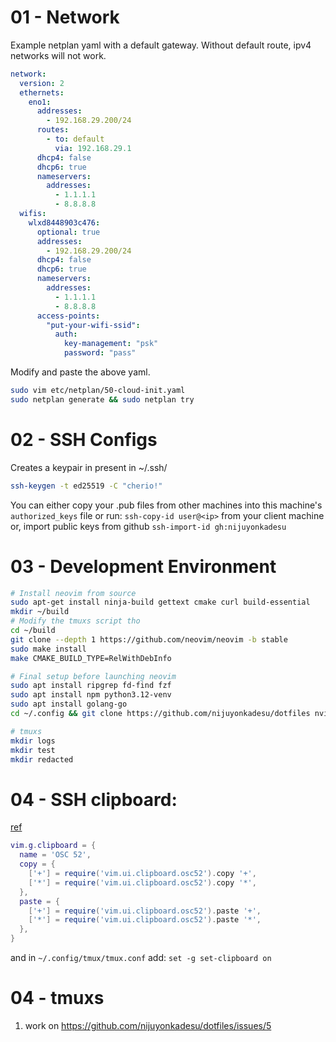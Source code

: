 # 01 - Network

Example netplan yaml with a default gateway. Without default route, ipv4 networks will not work.

```yaml
network:
  version: 2
  ethernets:
    eno1:
      addresses:
        - 192.168.29.200/24
      routes:
        - to: default
          via: 192.168.29.1
      dhcp4: false
      dhcp6: true
      nameservers:
        addresses:
          - 1.1.1.1
          - 8.8.8.8
  wifis:
    wlxd8448903c476:
      optional: true
      addresses:
        - 192.168.29.200/24
      dhcp4: false
      dhcp6: true
      nameservers:
        addresses:
          - 1.1.1.1
          - 8.8.8.8
      access-points:
        "put-your-wifi-ssid":
          auth:
            key-management: "psk"
            password: "pass"
```

Modify and paste the above yaml.

```sh
sudo vim etc/netplan/50-cloud-init.yaml
sudo netplan generate && sudo netplan try
```

# 02 - SSH Configs

Creates a keypair in present in ~/.ssh/

```sh
ssh-keygen -t ed25519 -C "cherio!"
```
You can either copy your .pub files from other machines into this machine's `authorized_keys` file 
or run: `ssh-copy-id user@<ip>` from your client machine
or, import public keys from github `ssh-import-id gh:nijuyonkadesu`

# 03 - Development Environment

```sh
# Install neovim from source
sudo apt-get install ninja-build gettext cmake curl build-essential 
mkdir ~/build
# Modify the tmuxs script tho
cd ~/build
git clone --depth 1 https://github.com/neovim/neovim -b stable
sudo make install
make CMAKE_BUILD_TYPE=RelWithDebInfo

# Final setup before launching neovim
sudo apt install ripgrep fd-find fzf
sudo apt install npm python3.12-venv
sudo apt install golang-go
cd ~/.config && git clone https://github.com/nijuyonkadesu/dotfiles nvim

# tmuxs
mkdir logs
mkdir test
mkdir redacted 
```

# 04 - SSH clipboard: 

[ref](https://mil.ad/blog/2024/remote-clipboard.html#:~:text=Configuring%20neovim%20to%20use%20OSC%2D52&text=This%20allows%20you%20to%20use,have%20them%20work%20across%20SSH.) 

```lua
vim.g.clipboard = {
  name = 'OSC 52',
  copy = {
    ['+'] = require('vim.ui.clipboard.osc52').copy '+',
    ['*'] = require('vim.ui.clipboard.osc52').copy '*',
  },
  paste = {
    ['+'] = require('vim.ui.clipboard.osc52').paste '+',
    ['*'] = require('vim.ui.clipboard.osc52').paste '*',
  },
}
```
and in `~/.config/tmux/tmux.conf` add: `set -g set-clipboard on`

# 04 - tmuxs
1. work on https://github.com/nijuyonkadesu/dotfiles/issues/5
